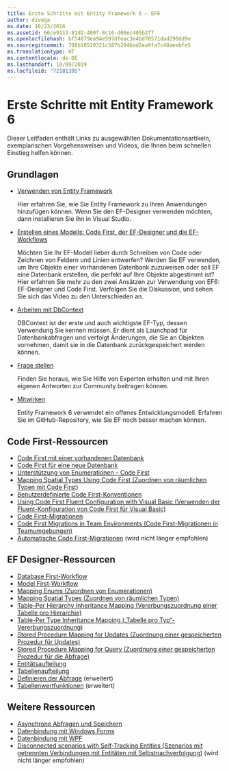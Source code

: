 ```yaml
---
title: Erste Schritte mit Entity Framework 6 – EF6
author: divega
ms.date: 10/23/2016
ms.assetid: 66ce9113-81d2-480f-8c16-d00ec405b2f7
ms.openlocfilehash: bf54879ea94e597dfeac3e4bd70571dad290dd9e
ms.sourcegitcommit: 708b18520321c587b2046ad2ea9fa7c48aeebfe5
ms.translationtype: HT
ms.contentlocale: de-DE
ms.lasthandoff: 10/09/2019
ms.locfileid: "72181395"
---
```

# <a name="get-started-with-entity-framework-6"></a>Erste Schritte mit Entity Framework 6

Dieser Leitfaden enthält Links zu ausgewählten Dokumentationsartikeln, exemplarischen Vorgehensweisen und Videos, die Ihnen beim schnellen Einstieg helfen können.

## <a name="fundamentals"></a>Grundlagen

* [Verwenden von Entity Framework](~/ef6/fundamentals/install.md)

  Hier erfahren Sie, wie Sie Entity Framework zu Ihren Anwendungen hinzufügen können. Wenn Sie den EF-Designer verwenden möchten, dann installieren Sie ihn in Visual Studio.

* [Erstellen eines Modells: Code First, der EF-Designer und die EF-Workflows](~/ef6/modeling/index.md)

  Möchten Sie Ihr EF-Modell lieber durch Schreiben von Code oder Zeichnen von Feldern und Linien entwerfen?
Werden Sie EF verwenden, um Ihre Objekte einer vorhandenen Datenbank zuzuweisen oder soll EF eine Datenbank erstellen, die perfekt auf Ihre Objekte abgestimmt ist?
Hier erfahren Sie mehr zu den zwei Ansätzen zur Verwendung von EF6: EF-Designer und Code First.
Verfolgen Sie die Diskussion, und sehen Sie sich das Video zu den Unterschieden an.

* [Arbeiten mit DbContext](~/ef6/fundamentals/working-with-dbcontext.md)

  DBContext ist der erste und auch wichtigste EF-Typ, dessen Verwendung Sie kennen müssen. Er dient als Launchpad für Datenbankabfragen und verfolgt Änderungen, die Sie an Objekten vornehmen, damit sie in die Datenbank zurückgespeichert werden können.

* [Frage stellen](~/ef6/resources/get-help.md)

  Finden Sie heraus, wie Sie Hilfe von Experten erhalten und mit Ihren eigenen Antworten zur Community beitragen können.

* [Mitwirken](https://github.com/aspnet/EntityFramework6/)

  Entity Framework 6 verwendet ein offenes Entwicklungsmodell. Erfahren Sie im GitHub-Repository, wie Sie EF noch besser machen können.

## <a name="code-first-resources"></a>Code First-Ressourcen

  - [Code First mit einer vorhandenen Datenbank](~/ef6/modeling/code-first/workflows/existing-database.md)
  - [Code First für eine neue Datenbank](~/ef6/modeling/code-first/workflows/new-database.md)
  - [Unterstützung von Enumerationen – Code First](~/ef6/modeling/code-first/data-types/enums.md)
  - [Mapping Spatial Types Using Code First (Zuordnen von räumlichen Typen mit Code First)](~/ef6/modeling/code-first/data-types/spatial.md)
  - [Benutzerdefinierte Code First-Konventionen](~/ef6/modeling/code-first/conventions/custom.md)
  - [Using Code First Fluent Configuration with Visual Basic (Verwenden der Fluent-Konfiguration von Code First für Visual Basic)](~/ef6/modeling/code-first/fluent/vb.md)
  - [Code First-Migrationen](~/ef6/modeling/code-first/migrations/index.md)
  - [Code First Migrations in Team Environments (Code First-Migrationen in Teamumgebungen)](~/ef6/modeling/code-first/migrations/teams.md)
  - [Automatische Code First-Migrationen](~/ef6/modeling/code-first/migrations/automatic.md) (wird nicht länger empfohlen)

## <a name="ef-designer-resources"></a>EF Designer-Ressourcen
  - [Database First-Workflow](~/ef6/modeling/designer/workflows/database-first.md)
  - [Model First-Workflow](~/ef6/modeling/designer/workflows/model-first.md)
  - [Mapping Enums (Zuordnen von Enumerationen)](~/ef6/modeling/designer/data-types/enums.md)
  - [Mapping Spatial Types (Zuordnen von räumlichen Typen)](~/ef6/modeling/designer/data-types/spatial.md)
  - [Table-Per Hierarchy Inheritance Mapping (Vererbungszuordnung einer Tabelle pro Hierarchie)](~/ef6/modeling/designer/inheritance/tph.md)
  - [Table-Per Type Inheritance Mapping („Tabelle pro Typ“-Vererbungszuordnung)](~/ef6/modeling/designer/inheritance/tpt.md)
  - [Stored Procedure Mapping for Updates (Zuordnung einer gespeicherten Prozedur für Updates)](~/ef6/modeling/designer/stored-procedures/cud.md)
  - [Stored Procedure Mapping for Query (Zuordnung einer gespeicherten Prozedur für die Abfrage)](~/ef6/modeling/designer/stored-procedures/query.md)
  - [Entitätsaufteilung](~/ef6/modeling/designer/entity-splitting.md)
  - [Tabellenaufteilung](~/ef6/modeling/designer/table-splitting.md)
  - [Definieren der Abfrage](~/ef6/modeling/designer/advanced/defining-query.md) (erweitert)
  - [Tabellenwertfunktionen](~/ef6/modeling/designer/advanced/tvfs.md) (erweitert)

## <a name="other-resources"></a>Weitere Ressourcen
  - [Asynchrone Abfragen und Speichern](~/ef6/fundamentals/async.md)
  - [Datenbindung mit Windows Forms](~/ef6/fundamentals/databinding/winforms.md)
  - [Datenbindung mit WPF](~/ef6/fundamentals/databinding/wpf.md)
  - [Disconnected scenarios with Self-Tracking Entities (Szenarios mit getrennten Verbindungen mit Entitäten mit Selbstnachverfolgung)](~/ef6/fundamentals/disconnected-entities/self-tracking-entities/walkthrough.md) (wird nicht länger empfohlen)
